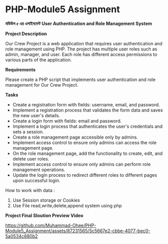 # PHP-Module5 Assignment

<b>মডিউল ৫ এর এসাইনমেন্ট</b>
<b>User Authentication and Role Management System</b>


<b>Project Description</b>

Our Crew Project is a web application that requires user authentication and role management using PHP. The project has multiple user roles such as admin, manager, and user. Each role has different access permissions to various parts of the application. 


<b>Requirements</b>

Please create a PHP script that implements user authentication and role management for Our Crew Project. 


<b>Tasks</b>

<ul>
  <li>Create a registration form with fields: username, email, and password.</li>
  <li>Implement a registration process that validates the form data and saves the new user's details.</li>
  <li>Create a login form with fields: email and password.</li>
  <li>Implement a login process that authenticates the user's credentials and sets a session.</li>
  <li>Create a role management page accessible only by admins.</li>
  <li>Implement access control to ensure only admins can access the role management page.</li>
  <li>On the role management page, add the functionality to create, edit, and delete user roles.</li>
  <li>Implement access control to ensure only admins can perform role management operations.</li>
  <li>Update the login process to redirect different roles to different pages upon successful login.</li>
</ul>


How to work with data : 
1. Use  Session storage or Cookies 
2. Use File read,write,delete,append system using php

<b>Project Final Sloution Preview Video</b>


https://github.com/Muhammad-Ohee/PHP-Module5_Assignment/assets/87231565/5c5667e2-cbbe-4077-bec0-5a0534c880b2


